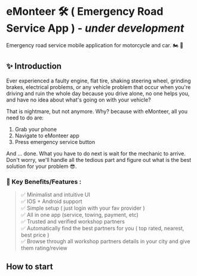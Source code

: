 # eMonteer 🛠️ ( Emergency Road Service App ) - _under development_

Emergency road service mobile application for motorcycle and car. 🏍️ 🚓

## ✨ Introduction

Ever experienced a faulty engine, flat tire, shaking steering wheel, grinding brakes, electrical problems, or any vehicle problem that occur when you're driving and ruin the whole day because you drive alone, no one helps you, and have no idea about what's going on with your vehicle?

That is nightmare, but not anymore. Why? because with eMonteer, all you need to do are:

1. Grab your phone
2. Navigate to eMonteer app
3. Press emergency service button

And ... done. What you have to do next is wait for the mechanic to arrive. Don't worry, we'll handle all the tedious part and figure out what is the best solution for your problem 😎.

### 🔑 Key Benefits/Features :

> ✅ Minimalist and intuitive UI\
> ✅ IOS + Android support\
> ✅ Simple setup ( just login with your fav provider )\
> ✅ All in one app (service, towing, payment, etc)\
> ✅ Trusted and verified workshop partners\
> ✅ Automatically find the best partners for you ( top rated, nearest, best price )\
> ✅ Browse through all workshop partners details in your city and give them rating/review

## How to start
